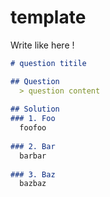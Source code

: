 # template
Write like here !

```markdown
# question titile

## Question
  > question content
  
## Solution
### 1. Foo
  foofoo
  
### 2. Bar
  barbar
  
### 3. Baz
  bazbaz
```
